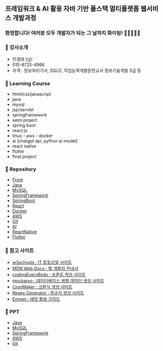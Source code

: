 ## 프레임워크 & AI 활용 자바 기반 풀스택 멀티플랫폼 웹서비스 개발과정

### 환영합니다! 여러분 모두 개발자가 되는 그 날까지 화이팅! 🏃🏃‍♂️🏃‍♀️

### 🎅 강사소개
- 민경태 (남)
- 010-8725-4966
- 자격 : 정보처리기사, SQLD, 직업능력개발훈련교사 정보기술개발 3급 등

### 🎁 Learning Course
- html/css/javascript
- java
- mysql
- jsp/servlet
- springframework
- semi project
- spring boot
- react.js
- linux - aws - docker
- ai (chatgpt api, python ai model)
- react native
- flutter
- final project

### 🏫 Repository
- [Front](https://github.com/20241010-GreenIT/Front)
- [Java](https://github.com/20241010-GreenIT/Java)
- [MySQL](https://github.com/20241010-GreenIT/MySQL)
- [SpringFramework](https://github.com/20241010-GreenIT/SpringFramework)
- [SpringBoot](https://github.com/20241010-GreenIT/SpringBoot)
- [React](https://github.com/20241010-GreenIT/React)
- [Docker](https://github.com/20241010-GreenIT/Docker)
- [AWS](https://github.com/20241010-GreenIT/AWS)
- [Git](https://github.com/20241010-GreenIT/Git)
- [AI](https://github.com/20241010-GreenIT/AI)
- [ReactNative](https://github.com/20241010-GreenIT/ReactNative)
- [Flutter](https://github.com/20241010-GreenIT/Flutter)

### 💬 참고 사이트
- [w3schools : IT 튜토리얼 사이트](https://www.w3schools.com/)
- [MDN Web Docs : 웹 개발자 안내서](https://developer.mozilla.org/ko/)
- [codingEveryBody : 프론트 학습 사이트](https://codingeverybody.kr/)
- [mockaroo : 데이터베이스 샘플 데이터 생성 사이트](https://mockaroo.com/)
- [CronMaker : 크론식 생성 사이트](http://www.cronmaker.com/)
- [Regex Generator : 정규식 생성 사이트](https://regex-generator.olafneumann.org/)
- [Emmet : 에밋 활용 가이드](https://docs.emmet.io/abbreviations/syntax/)

### 🧷 PPT
- [Java]()
- [MySQL]()
- [SpringFramework]()
- [AWS]()
- [Git]()
